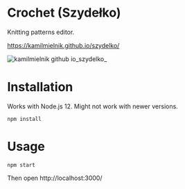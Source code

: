 # Crochet (Szydełko)

Knitting patterns editor.

https://kamilmielnik.github.io/szydelko/

![kamilmielnik github io_szydelko_](https://user-images.githubusercontent.com/6830683/201760705-f5cfd5c4-04ae-4fb7-bfb6-33c888195945.png)


# Installation

Works with Node.js 12. Might not work with newer versions.

```Shell
npm install
```

# Usage

```Shell
npm start
```

Then open http://localhost:3000/
